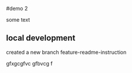 #demo 2


some text

## local development

created a new branch feature-readme-instruction

gfxgcgfvc gfbvcg f